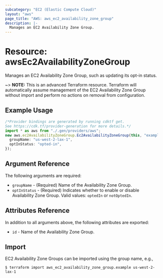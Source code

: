 ```yaml
---
subcategory: "EC2 (Elastic Compute Cloud)"
layout: "aws"
page_title: "AWS: aws_ec2_availability_zone_group"
description: |-
  Manages an EC2 Availability Zone Group.
---
```


# Resource: awsEc2AvailabilityZoneGroup

Manages an EC2 Availability Zone Group, such as updating its opt-in status.

\~> **NOTE:** This is an advanced Terraform resource. Terraform will automatically assume management of the EC2 Availability Zone Group without import and perform no actions on removal from configuration.

## Example Usage

```typescript
/*Provider bindings are generated by running cdktf get.
See https://cdk.tf/provider-generation for more details.*/
import * as aws from "./.gen/providers/aws";
new aws.ec2AvailabilityZoneGroup.Ec2AvailabilityZoneGroup(this, "example", {
  groupName: "us-west-2-lax-1",
  optInStatus: "opted-in",
});

```

## Argument Reference

The following arguments are required:

* `groupName` - (Required) Name of the Availability Zone Group.
* `optInStatus` - (Required) Indicates whether to enable or disable Availability Zone Group. Valid values: `optedIn` or `notOptedIn`.

## Attributes Reference

In addition to all arguments above, the following attributes are exported:

* `id` - Name of the Availability Zone Group.

## Import

EC2 Availability Zone Groups can be imported using the group name, e.g.,

```console
$ terraform import aws_ec2_availability_zone_group.example us-west-2-lax-1
```

